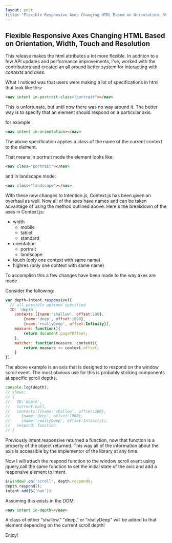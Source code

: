 ```yaml
---
layout: post
title: "Flexible Responsive Axes Changing HTML Based on Orientation, Width, Touch and Resolution"
---
```


## Flexible Responsive Axes Changing HTML Based on Orientation, Width, Touch and Resolution

This release makes the html attributes a lot more flexible. In addition to a few API updates and performance improvements, I've, worked with the contributors and created an all around better system for interacting with *contexts* and *axes*.

What I noticed was that users were making a lot of specifications in html that look like this:

```html
<nav intent in-portrait-class="portrait"></nav>
```

This is unfortunate, but until now there was no way around it. The better way is to specify that an element should respond on a particular axis.

for example:

```html
<nav intent in-orientation></nav>
```

The above specification applies a class of the name of the current context to the element.

That means in portrait mode the element looks like:

```html
<nav class="portrait"></nav>
```

and in landscape mode:

```html
<nav class="landscape"></nav>
```

With these new changes to Intention.js, Context.js has been given an overhaul as well. Now all of the axes have names and can be taken advantage of using the method outlined above. Here's the breakdown of the axes in Context.js:

* width
  * mobile
  * tablet
  * standard
* orientation
  * portrait
  * landscape
* touch (only one context with same name)
* highres (only one context with same name)

To accomplish this a few changes have been made to the way axes are made.

Consider the following:

```javascript
var depth=intent.responsive({
  // all possible options specified
  ID: 'depth',
	contexts:[{name:'shallow', offset:100}, 
		{name:'deep', offset:1000}, 
		{name:'reallyDeep', offset:Infinity}],
	measure: function(){
		return document.pageYOffset;
	},
	matcher: function(measure, context){
		return measure <= context.offset;
	}
});
```

The above example is an axis that is designed to respond on the window scroll event. The most obvious use for this is probably sticking components at specific scroll depths.

```javascript
console.log(depth);
// shows:
// {
//   ID:'depth', 
//   current:null,
//   contexts:[{name:'shallow', offset:100}, 
//     {name:'deep', offset:1000}, 
//     {name:'reallyDeep', offset:Infinity}],
//   respond: function
// }
```

Previously intent.responsive returned a function, now that function is a property of the object returned. This way all of the information about the axis is accessible by the implementor of the library at any time.

Now I will attach the respond function to the window scroll event using jquery,call the same function to set the initial state of the axis and add a responsive element to intent.

```javascript
$(window).on('scroll', depth.respond);
depth.respond();
intent.add($('nav'))
```

Assuming this exists in the DOM:

```html
<nav intent in-depth></nav>
```

A class of either "shallow," "deep," or "reallyDeep" will be added to that element depending on the current scroll depth!

Enjoy!
